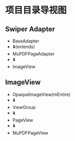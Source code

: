 # 项目目录导视图

## Swiper Adapter

 - BaseAdapter
 -    ⬇️(extends)
 - MuPDFPageAdapter
 -    ⬇️
 - ImageView

## ImageView

 - OpaqueImageView(mEntire)
 -    ⬇️
 - ViewGroup
 -    ⬇️
 - PageView
 -    ⬇️
 - MuPDFPageView

